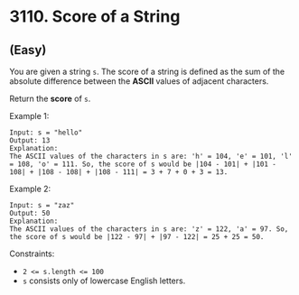 # 3110. Score of a String
## (Easy)

You are given a string `s`. The score of a string is defined as the sum of the absolute difference between the **ASCII** values of adjacent characters.

Return the **score** of `s`.

Example 1:

```
Input: s = "hello"
Output: 13
Explanation:
The ASCII values of the characters in s are: 'h' = 104, 'e' = 101, 'l' = 108, 'o' = 111. So, the score of s would be |104 - 101| + |101 - 108| + |108 - 108| + |108 - 111| = 3 + 7 + 0 + 3 = 13.
```


Example 2:

```
Input: s = "zaz"
Output: 50
Explanation:
The ASCII values of the characters in s are: 'z' = 122, 'a' = 97. So, the score of s would be |122 - 97| + |97 - 122| = 25 + 25 = 50.
```
 
Constraints:

- `2 <= s.length <= 100`
- `s` consists only of lowercase English letters.